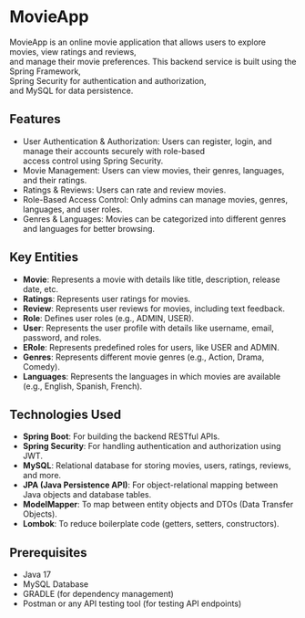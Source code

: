# MovieApp

MovieApp is an online movie application that allows users to explore movies, view ratings and reviews, <br/>
and manage their movie preferences. This backend service is built using the Spring Framework, <br/>
Spring Security for authentication and authorization,<br/>
and MySQL for data persistence. <br/>

## Features

* User Authentication & Authorization: Users can register, login, and manage their accounts securely with role-based<br/>
access control using Spring Security.<br/>
* Movie Management: Users can view movies, their genres, languages, and their ratings.<br/>
* Ratings & Reviews: Users can rate and review movies.<br/>
* Role-Based Access Control: Only admins can manage movies, genres, languages, and user roles.<br/>
* Genres & Languages: Movies can be categorized into different genres and languages for better browsing.<br/>

## Key Entities

* **Movie**: Represents a movie with details like title, description, release date, etc.<br/>
* **Ratings**: Represents user ratings for movies.<br/>
* **Review**: Represents user reviews for movies, including text feedback.<br/>
* **Role**: Defines user roles (e.g., ADMIN, USER).<br/>
* **User**: Represents the user profile with details like username, email, password, and roles.<br/>
* **ERole**: Represents predefined roles for users, like USER and ADMIN.<br/>
* **Genres**: Represents different movie genres (e.g., Action, Drama, Comedy).<br/>
* **Languages**: Represents the languages in which movies are available (e.g., English, Spanish, French).<br/>

## Technologies Used

* **Spring Boot**: For building the backend RESTful APIs.<br/>
* **Spring Security**: For handling authentication and authorization using JWT.<br/>
* **MySQL**: Relational database for storing movies, users, ratings, reviews, and more.<br/>
* **JPA (Java Persistence API)**: For object-relational mapping between Java objects and database tables.<br/>
* **ModelMapper**: To map between entity objects and DTOs (Data Transfer Objects).<br/>
* **Lombok**: To reduce boilerplate code (getters, setters, constructors).<br/>

## Prerequisites

- Java 17<br/>
- MySQL Database<br/>
- GRADLE (for dependency management)<br/>
- Postman or any API testing tool (for testing API endpoints)<br/>
